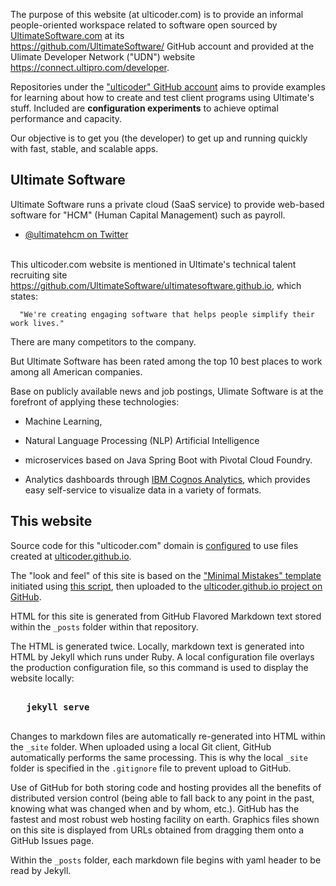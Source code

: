 The purpose of this website (at ulticoder.com)
is to provide an informal people-oriented workspace related to software open sourced by 
<a target="_blank" href="https://ultimateSoftware.com/">
UltimateSoftware.com</a> at its<br />
<a target="_blank" href="https://github.com/UltimateSoftware/">
https://github.com/UltimateSoftware/</a> GitHub account
and provided at the Ulimate Developer Network ("UDN") website
<a target="_blank" href="https://connect.ultipro.com/developer">
https://connect.ultipro.com/developer</a>.

Repositories under the <a target="_blank" href="https://github.com/ulticoder/">
"ulticoder" GitHub account</a> 
aims to provide examples for learning about how to create and test client programs using Ultimate's stuff.
Included are <strong>configuration experiments</strong> to achieve optimal performance and capacity.

Our objective is to get you (the developer) to get up and running quickly with fast, stable, and scalable apps.

## Ultimate Software

Ultimate Software runs a private cloud (SaaS service) to provide web-based software for 
"HCM" (Human Capital Management) such as payroll.

   * <a target="_blank" href="https://twitter.com/ultimatehcm">@ultimatehcm on Twitter</a>
   <br /><br />

This ulticoder.com website is mentioned in Ultimate's technical talent recruiting site<br />
<a target="_blank" href="https://github.com/UltimateSoftware/ultimatesoftware.github.io">
https://github.com/UltimateSoftware/ultimatesoftware.github.io</a>, which states:

      "We're creating engaging software that helps people simplify their work lives."

There are many competitors to the company.

But Ultimate Software has been rated among the top 10 best places to work among all American companies.

Base on publicly available news and job postings, Ulimate Software is at the forefront of applying these technologies:

   * Machine Learning, 
   * Natural Language Processing (NLP) Artificial Intelligence
   * microservices based on Java Spring Boot with Pivotal Cloud Foundry.

   * Analytics dashboards through <a target="_blank" href="https://www.ibm.com/products/cognos-analytics/">
   IBM Cognos Analytics</a>, which provides easy self-service to visualize data in a variety of formats.


## This website

Source code for this "ulticoder.com" domain is 
<a target="_blank" href="https://help.github.com/articles/using-a-custom-domain-with-github-pages/">
configured</a> to use files created at
<a target="_blank" href="https://ulticoder.github.io">ulticoder.github.io</a>.

The "look and feel" of this site is based on the 
<a target="_blank" href="https://github.com/mmistakes/minimal-mistakes/">
"Minimal Mistakes" template</a> initiated using
<a target="_blank" href="https://github.com/mmistakes/minimal-mistakes/issues/280#event-848084392">
this script</a>, then uploaded to the
<a target="_blank" href="https://github.com/ulticoder/ulticoder.github.io">ulticoder.github.io project on GitHub</a>.

HTML for this site is generated from GitHub Flavored Markdown text stored within the `_posts` folder within that repository. 

The HTML is generated twice. Locally, markdown text is generated into HTML by Jekyll which runs under Ruby.
A local configuration file overlays the production configuration file, so this command is used to display the website locally: 

   <pre><strong>
   jekyll serve
   </strong></pre>

Changes to markdown files are automatically re-generated into HTML within the `_site` folder.
When uploaded using a local Git client, GitHub automatically performs the same processing.
This is why the local `_site` folder is specified in the `.gitignore` file to prevent upload to GitHub.

Use of GitHub for both storing code and hosting provides all the benefits of distributed version control
(being able to fall back to any point in the past, knowing what was changed when and by whom, etc.).
GitHub has the fastest and most robust web hosting facility on earth.
Graphics files shown on this site is displayed from URLs obtained from dragging them onto a GitHub Issues page.

<!-- https://www.mediaagility.com/google-cloud-source-repository-vs-github-vs-bitbucket-comparative-analysis/ -->

Within the `_posts` folder, each markdown file begins with yaml header to be read by Jekyll.

